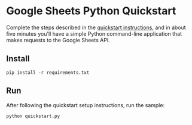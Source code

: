 # Google Sheets Python Quickstart

Complete the steps described in the [quickstart instructions](
https://developers.google.com/sheets/api/quickstart/python), and in about five
minutes you'll have a simple Python command-line application that makes
requests to the Google Sheets API.

## Install

```shell
pip install -r requirements.txt
```


## Run

After following the quickstart setup instructions, run the sample:

```shell
python quickstart.py
```
